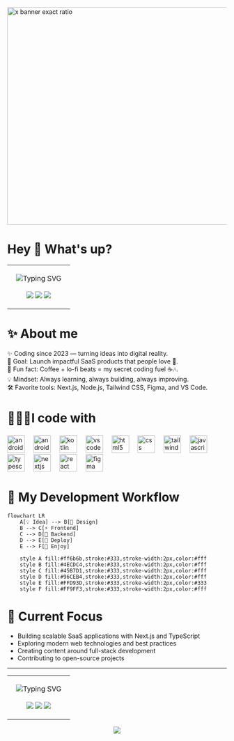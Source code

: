 
<img width="1500" height="500" alt="x banner exact ratio" src="https://github.com/user-attachments/assets/0e1424ad-4ee8-482d-b13a-be706c087168" />


# Hey 👋 What's up?

<div align="center">
  
  <table width="100%">
    <tr>
      <td align="center" style="padding: 20px;">
        <img src="https://readme-typing-svg.herokuapp.com?font=Fira+Code&size=28&duration=2500&pause=1500&color=1888ff&center=true&vCenter=true&width=900&height=60&lines=👋+My+name+is+Rizwan+Ul+Hassan;Nick+Name:+Rizwan+Devid;🚀+Full-Stack+SaaS+Developer;📱+Native+Android+Developer;💻+Full-Stack+Web+Developer;From+Pakistan+with+❤️" alt="Typing SVG" />
        <br><br>
        <img src="https://img.shields.io/badge/✨-Always%20Learning-1888ff?style=for-the-badge&logoColor=white" />
        <img src="https://img.shields.io/badge/🚀-Always%20Building-1888ff?style=for-the-badge&logoColor=white" />
        <img src="https://img.shields.io/badge/💻-Always%20Coding-1888ff?style=for-the-badge&logoColor=white" />
      </td>
    </tr>
  </table>
  
</div>

# ✨ About me

✨ Coding since 2023 — turning ideas into digital reality. <br/>
🎯 Goal: Launch impactful SaaS products that people love 🚀.<br/>
🎲 Fun fact: Coffee + lo-fi beats = my secret coding fuel ☕🎶.<br/>
💡 Mindset: Always learning, always building, always improving.<br/>
🛠️ Favorite tools: Next.js, Node.js, Tailwind CSS, Figma, and VS Code.<br/>

# 👨🏻‍💻I code with
###

<div align="left">
  <img src="https://cdn.jsdelivr.net/gh/devicons/devicon/icons/android/android-original.svg" height="40" alt="android logo"  />
  <img width="12" />
  <img src="https://skillicons.dev/icons?i=androidstudio" height="40" alt="androidstudio logo"  />
  <img width="12" />
  <img src="https://cdn.jsdelivr.net/gh/devicons/devicon/icons/kotlin/kotlin-original.svg" height="40" alt="kotlin logo"  />
  <img width="12" />
  <img src="https://skillicons.dev/icons?i=vscode" height="40" alt="vscode logo"  />
  <img width="12" />
  <img src="https://cdn.jsdelivr.net/gh/devicons/devicon/icons/html5/html5-original.svg" height="40" alt="html5 logo"  />
  <img width="12" />
  <img src="https://cdn.jsdelivr.net/gh/devicons/devicon/icons/css3/css3-original.svg" height="40" alt="css logo"  />
  <img width="12" />
  <img src="https://cdn.jsdelivr.net/gh/devicons/devicon/icons/tailwindcss/tailwindcss-original-wordmark.svg" height="40" alt="tailwindcss logo"  />
  <img width="12" />
  <img src="https://cdn.jsdelivr.net/gh/devicons/devicon/icons/javascript/javascript-original.svg" height="40" alt="javascript logo"  />
  <img width="12" />
  <img src="https://cdn.jsdelivr.net/gh/devicons/devicon/icons/typescript/typescript-original.svg" height="40" alt="typescript logo"  />
  <img width="12" />
  <img src="https://cdn.jsdelivr.net/gh/devicons/devicon/icons/nextjs/nextjs-original.svg" height="40" alt="nextjs logo"  />
  <img width="12" />
  <img src="https://cdn.jsdelivr.net/gh/devicons/devicon/icons/react/react-original.svg" height="40" alt="react logo"  />
  <img width="12" />
  <img src="https://cdn.jsdelivr.net/gh/devicons/devicon/icons/figma/figma-original.svg" height="40" alt="figma logo"  />
</div>

###

# 🚀 My Development Workflow

```mermaid
flowchart LR
    A[💡 Idea] --> B[🎨 Design]
    B --> C[⚡ Frontend]
    C --> D[🔌 Backend]
    D --> E[🚀 Deploy]
    E --> F[🔁 Enjoy]
    
    style A fill:#ff6b6b,stroke:#333,stroke-width:2px,color:#fff
    style B fill:#4ECDC4,stroke:#333,stroke-width:2px,color:#fff
    style C fill:#45B7D1,stroke:#333,stroke-width:2px,color:#fff
    style D fill:#96CEB4,stroke:#333,stroke-width:2px,color:#fff
    style E fill:#FFD93D,stroke:#333,stroke-width:2px,color:#333
    style F fill:#FF9FF3,stroke:#333,stroke-width:2px,color:#fff
```



# 🎯 Current Focus

- Building scalable SaaS applications with Next.js and TypeScript
- Exploring modern web technologies and best practices
- Creating content around full-stack development
- Contributing to open-source projects

---

<div align="center">
  <table width="100%">
    <tr>
      <td align="center" style="padding: 20px;">
        <img src="https://readme-typing-svg.herokuapp.com?font=Fira+Code&size=24&duration=3000&pause=1500&color=1888ff&center=true&vCenter=true&width=900&height=60&lines=💻+Code+is+poetry;🚀+Solve+first,+code+later;✨+Clean+code+matters;🎯+Write+code+for+humans;⚡+Good+code+is+understandable;🌟+Errors+teach;🔥+Talk+is+cheap,+code+more;💡+Think+before+coding;🛠️+Debugging+is+fun;📚+Learn+every+day;💪+Practice+makes+perfect;🌐+Code+connects+worlds;🔍+Refactor+often;🎨+Code+is+creative;⚙️+Automation+saves+time;🧩+Solve+puzzles;📈+Optimize+everything;💭+Imagine+before+you+code;🎉+Celebrate+small+wins;📝+Document+your+code" alt="Typing SVG" />
        <br><br>
        <img src="https://img.shields.io/badge/💡-Think%20First-1888ff?style=for-the-badge&logoColor=white" />
        <img src="https://img.shields.io/badge/🚀-Code%20Smart-1888ff?style=for-the-badge&logoColor=white" />
        <img src="https://img.shields.io/badge/✨-Ship%20Clean-1888ff?style=for-the-badge&logoColor=white" />
      </td>
    </tr>
  </table>
</div>



<div align="center">
  <img src="https://visitor-badge.laobi.icu/badge?page_id=devrizii.devrizii&"  />
</div>
